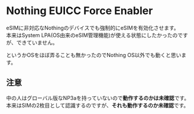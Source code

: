 # Nothing EUICC Force Enabler
eSIMに非対応なNothingのデバイスでも強制的にeSIMを有効化させます。<br>
本来はSystem LPA(OS由来のeSIM管理機能)が使える状態にしたかったのですが、できていません。

というかOSをほぼ弄ることも無かったのでNothing OS以外でも動くと思います。

## 注意
中の人はグローバル版なNP3aを持っていないので**動作するのかは未確認**です。<br>
本来はSIMの2枚目として認識するのですが、**それも動作するのか未確認**です。
